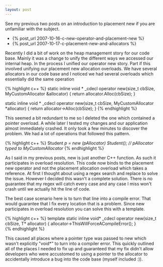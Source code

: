 ```yaml
---
layout: post
---
```

See my previous two posts on an introduction to placement new if you are unfamiliar with the subject.

  * {% post_url 2007-10-16-c-new-operator-and-placement-new %}
  * {% post_url 2007-10-17-c-placement-new-and-allocators %}

Recently I did a bit of work on the heap management story for our code base.  Mainly it was a change to unify the different ways we accessed our internal heap.  In the process I unified our operator new story.  Part if this involved unifying our placement new allocation overloads.  We have several allocators in our code base and I noticed we had several overloads which essentially did the same operation

    
{% highlight c++ %}
static inline
void * _cdecl operator new(size_t cbSize, MyCustomAllocator &allocator)
{
    return allocator.Alloc(cbSize);
}

static inline
void * _cdecl operator new(size_t cbSize, MyCustomAllocator *allocator)
{
    return allocator->Alloc(cbSize);
}
{% endhighlight %}
    
This seemed a bit redundant to me so I deleted the one which contained a pointer overload.  A while later I tested my changes and our application almost immediately crashed.  It only took a few minutes to discover the problem.  We had a lot of operations that followed this pattern.  
    
{% highlight c++ %}
Student *p = new (pAllocator) Student();  // pAllocator typed to MyCustomAllocator*
{% endhighlight %}

As I said in my previous posts, new is just another C++ function.  As such it participates in overload resolution.  This code now binds to the placement new operator and not the placement allocation overload which takes a reference.  At first I thought about using a regex search and replace to solve the issue.  However I decided this wasn't a complete solution.  There is no guarantee that my regex will catch every case and any case I miss won't crash until we actually hit the line of code.

The best case scenario here is to turn that line into a compile error.  That would guarantee that I fix every location that is a problem.  Since new participates in overload resolution you can solve this with a template.  
    
{% highlight c++ %}
template <typename T>
static inline
void* _cdecl operator new(size_t cbSize, T* allocator)
{
    allocator->ThisWillForceACompileError();
}        
{% endhighlight %}

This caused all places where a pointer type was passed to new which wasn't explicitly "void*" to turn into a compiler error.  This quickly outlined all of the places I needed to fix up and guaranteed that my fix didn't allow developers who were accustomed to using a pointer to the allocator to accidentally introduce a bug into the code base (myself included :)).

